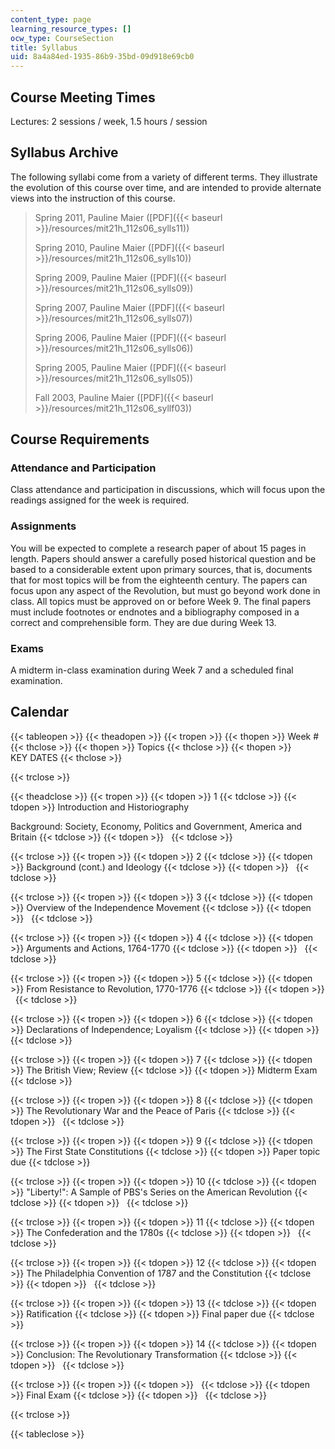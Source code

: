 ```yaml
---
content_type: page
learning_resource_types: []
ocw_type: CourseSection
title: Syllabus
uid: 8a4a84ed-1935-86b9-35bd-09d918e69cb0
---
```


Course Meeting Times
--------------------

Lectures: 2 sessions / week, 1.5 hours / session

Syllabus Archive
----------------

The following syllabi come from a variety of different terms. They illustrate the evolution of this course over time, and are intended to provide alternate views into the instruction of this course.

> Spring 2011, Pauline Maier ([PDF]({{< baseurl >}}/resources/mit21h_112s06_sylls11))
> 
> Spring 2010, Pauline Maier ([PDF]({{< baseurl >}}/resources/mit21h_112s06_sylls10))
> 
> Spring 2009, Pauline Maier ([PDF]({{< baseurl >}}/resources/mit21h_112s06_sylls09))
> 
> Spring 2007, Pauline Maier ([PDF]({{< baseurl >}}/resources/mit21h_112s06_sylls07))
> 
> Spring 2006, Pauline Maier ([PDF]({{< baseurl >}}/resources/mit21h_112s06_sylls06))
> 
> Spring 2005, Pauline Maier ([PDF]({{< baseurl >}}/resources/mit21h_112s06_sylls05))
> 
> Fall 2003, Pauline Maier ([PDF]({{< baseurl >}}/resources/mit21h_112s06_syllf03))

Course Requirements
-------------------

### Attendance and Participation

Class attendance and participation in discussions, which will focus upon the readings assigned for the week is required.

### Assignments

You will be expected to complete a research paper of about 15 pages in length. Papers should answer a carefully posed historical question and be based to a considerable extent upon primary sources, that is, documents that for most topics will be from the eighteenth century. The papers can focus upon any aspect of the Revolution, but must go beyond work done in class. All topics must be approved on or before Week 9. The final papers must include footnotes or endnotes and a bibliography composed in a correct and comprehensible form. They are due during Week 13.

### Exams

A midterm in-class examination during Week 7 and a scheduled final examination.

Calendar
--------

{{< tableopen >}}
{{< theadopen >}}
{{< tropen >}}
{{< thopen >}}
Week #
{{< thclose >}}
{{< thopen >}}
Topics
{{< thclose >}}
{{< thopen >}}
KEY DATES
{{< thclose >}}

{{< trclose >}}

{{< theadclose >}}
{{< tropen >}}
{{< tdopen >}}
1
{{< tdclose >}}
{{< tdopen >}}
Introduction and Historiography  
  
Background: Society, Economy, Politics and Government, America and Britain
{{< tdclose >}}
{{< tdopen >}}
 
{{< tdclose >}}

{{< trclose >}}
{{< tropen >}}
{{< tdopen >}}
2
{{< tdclose >}}
{{< tdopen >}}
Background (cont.) and Ideology
{{< tdclose >}}
{{< tdopen >}}
 
{{< tdclose >}}

{{< trclose >}}
{{< tropen >}}
{{< tdopen >}}
3
{{< tdclose >}}
{{< tdopen >}}
Overview of the Independence Movement
{{< tdclose >}}
{{< tdopen >}}
 
{{< tdclose >}}

{{< trclose >}}
{{< tropen >}}
{{< tdopen >}}
4
{{< tdclose >}}
{{< tdopen >}}
Arguments and Actions, 1764-1770
{{< tdclose >}}
{{< tdopen >}}
 
{{< tdclose >}}

{{< trclose >}}
{{< tropen >}}
{{< tdopen >}}
5
{{< tdclose >}}
{{< tdopen >}}
From Resistance to Revolution, 1770-1776
{{< tdclose >}}
{{< tdopen >}}
 
{{< tdclose >}}

{{< trclose >}}
{{< tropen >}}
{{< tdopen >}}
6
{{< tdclose >}}
{{< tdopen >}}
Declarations of Independence; Loyalism
{{< tdclose >}}
{{< tdopen >}}
 
{{< tdclose >}}

{{< trclose >}}
{{< tropen >}}
{{< tdopen >}}
7
{{< tdclose >}}
{{< tdopen >}}
The British View; Review
{{< tdclose >}}
{{< tdopen >}}
Midterm Exam
{{< tdclose >}}

{{< trclose >}}
{{< tropen >}}
{{< tdopen >}}
8
{{< tdclose >}}
{{< tdopen >}}
The Revolutionary War and the Peace of Paris
{{< tdclose >}}
{{< tdopen >}}
 
{{< tdclose >}}

{{< trclose >}}
{{< tropen >}}
{{< tdopen >}}
9
{{< tdclose >}}
{{< tdopen >}}
The First State Constitutions
{{< tdclose >}}
{{< tdopen >}}
Paper topic due
{{< tdclose >}}

{{< trclose >}}
{{< tropen >}}
{{< tdopen >}}
10
{{< tdclose >}}
{{< tdopen >}}
"Liberty!": A Sample of PBS's Series on the American Revolution
{{< tdclose >}}
{{< tdopen >}}
 
{{< tdclose >}}

{{< trclose >}}
{{< tropen >}}
{{< tdopen >}}
11
{{< tdclose >}}
{{< tdopen >}}
The Confederation and the 1780s
{{< tdclose >}}
{{< tdopen >}}
 
{{< tdclose >}}

{{< trclose >}}
{{< tropen >}}
{{< tdopen >}}
12
{{< tdclose >}}
{{< tdopen >}}
The Philadelphia Convention of 1787 and the Constitution
{{< tdclose >}}
{{< tdopen >}}
 
{{< tdclose >}}

{{< trclose >}}
{{< tropen >}}
{{< tdopen >}}
13
{{< tdclose >}}
{{< tdopen >}}
Ratification
{{< tdclose >}}
{{< tdopen >}}
Final paper due
{{< tdclose >}}

{{< trclose >}}
{{< tropen >}}
{{< tdopen >}}
14
{{< tdclose >}}
{{< tdopen >}}
Conclusion: The Revolutionary Transformation
{{< tdclose >}}
{{< tdopen >}}
 
{{< tdclose >}}

{{< trclose >}}
{{< tropen >}}
{{< tdopen >}}
 
{{< tdclose >}}
{{< tdopen >}}
Final Exam
{{< tdclose >}}
{{< tdopen >}}
 
{{< tdclose >}}

{{< trclose >}}

{{< tableclose >}}